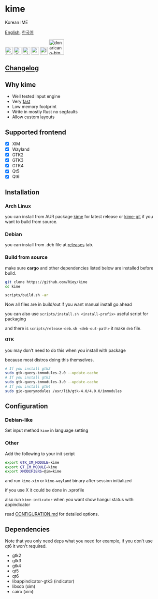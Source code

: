 # kime

Korean IME

[English](./README.md), [한국어](./README.ko.md)

[<img alt="build" src="https://img.shields.io/github/workflow/status/Riey/kime/CI?style=for-the-badge" height="25">](https://github.com/Riey/kime/actions?query=workflow%3ACI)
[<img alt="discord" src="https://img.shields.io/discord/801107569505992705.svg?style=for-the-badge" height="25">](https://discord.gg/YPnEfZqC6y)
[<img alt="release version" src="https://img.shields.io/github/v/release/Riey/kime?style=for-the-badge" height="25">](https://github.com/Riey/kime/releases)
[<img alt="aur version" src="https://img.shields.io/aur/version/kime-bin?style=for-the-badge" height="25">](https://aur.archlinux.org/packages/kime-bin/)
[<img alt="license" src="https://img.shields.io/github/license/Riey/kime?style=for-the-badge" height="25">](https://github.com/Riey/kime/blob/master/LICENSE)
[<img src="https://d1u4yishnma8v5.cloudfront.net/mobile-gift.png" alt="donaricano-btn" height="50">](https://donaricano.com/mypage/1610220543_mjZDXO)

## [Changelog](docs/CHANGELOG.md)

## Why kime

* Well tested input engine
* Very [fast](https://github.com/Riey/kime/wiki/Performance)
* Low memory footprint
* Write in mostly Rust no segfaults
* Allow custom layouts

## Supported frontend

- [x] XIM
- [x] Wayland
- [x] GTK2
- [x] GTK3
- [x] GTK4
- [x] Qt5
- [x] Qt6

## Installation

### Arch Linux

you can install from AUR package [kime](https://aur.archlinux.org/packages/kime) for latest release
or [kime-git](https://aur.archlinux.org/packages/kime-git) if you want to build from source.

### Debian

you can install from .deb file at [releases](https://github.com/Riey/kime/releases) tab.

### Build from source

make sure **cargo** and other dependencies listed below are installed before build.

```sh
git clone https://github.com/Riey/kime
cd kime

scripts/build.sh -ar
```

Now all files are in build/out if you want manual install go ahead

you can also use `scripts/install.sh <install-prefix>` useful script for packaging

and there is `scripts/release-deb.sh <deb-out-path>` it make `deb` file.

#### GTK

you may don't need to do this when you install with package

because most distros doing this themselves.

```sh
# If you install gtk2
sudo gtk-query-immodules-2.0 --update-cache
# If you install gtk3
sudo gtk-query-immodules-3.0 --update-cache
# If you install gtk4
sudo gio-querymodules /usr/lib/gtk-4.0/4.0.0/immodules
```

## Configuration

### Debian-like

Set input method `kime` in language setting

### Other

Add the following to your init script

```sh
export GTK_IM_MODULE=kime
export QT_IM_MODULE=kime
export XMODIFIERS=@im=kime
```

and run `kime-xim` or `kime-wayland` binary after session initialized

if you use X it could be done in .xprofile

also run `kime-indicator` when you want show hangul status with appindicator

read [CONFIGURATION.md](docs/CONFIGURATION.md) for detailed options.

## Dependencies

Note that you only need deps what you need
for example, if you don't use qt6 it won't required.

* gtk2
* gtk3
* gtk4
* qt5
* qt6
* libappindicator-gtk3 (indicator)
* libxcb (xim)
* cairo (xim)
